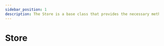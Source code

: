 ```yaml
---
sidebar_position: 1
description: The Store is a base class that provides the necessary methods and attributes to organize state management efficiently and easily.
---
```


# Store

